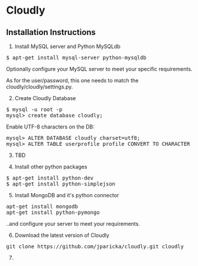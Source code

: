 Cloudly
=======

Installation Instructions
-------------------------

1) Install MySQL server and Python MySQLdb

<pre>
$ apt-get install mysql-server python-mysqldb
</pre>

Optionally configure your MySQL server to meet your specific requirements.

As for the user/password, this one needs to match the cloudly/cloudly/settings.py.

2) Create Cloudly Database

<pre>
$ mysql -u root -p
mysql> create database cloudly;
</pre>

Enable UTF-8 characters on the DB:
<pre>
mysql> ALTER DATABASE cloudly charset=utf8;
mysql> ALTER TABLE userprofile_profile CONVERT TO CHARACTER SET utf8 COLLATE utf8_general_ci;
</pre>

3) TBD

4) Install other python packages

<pre>
$ apt-get install python-dev 
$ apt-get install python-simplejson 
</pre>

5) Install MongoDB and it's python connector

<pre>
apt-get install mongodb
apt-get install python-pymongo
</pre>

..and configure your server to meet your requirements.

6) Download the latest version of Cloudly

<pre>
git clone https://github.com/jparicka/cloudly.git cloudly
</pre>

7) 

